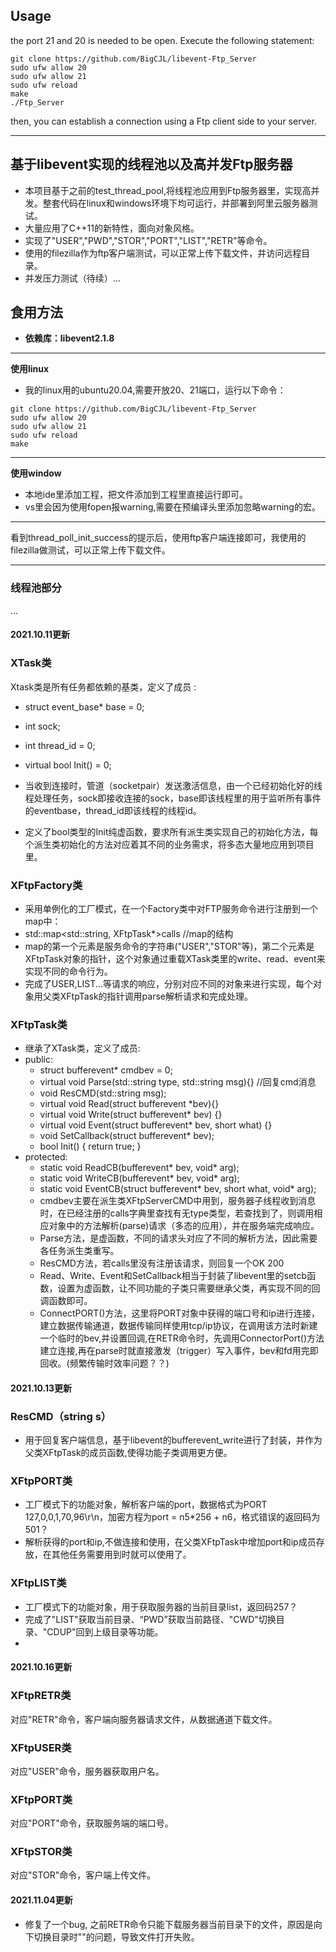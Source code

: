 ## Usage
the port 21 and 20 is needed to be open.
Execute the following statement:
```
git clone https://github.com/BigCJL/libevent-Ftp_Server
sudo ufw allow 20
sudo ufw allow 21
sudo ufw reload
make
./Ftp_Server
```
then, you can establish a connection using a Ftp client side to your server.
***


## 基于libevent实现的线程池以及高并发Ftp服务器
* 本项目基于之前的test_thread_pool,将线程池应用到Ftp服务器里，实现高并发。整套代码在linux和windows环境下均可运行，并部署到阿里云服务器测试。
* 大量应用了C++11的新特性，面向对象风格。
* 实现了"USER","PWD","STOR","PORT","LIST","RETR"等命令。
* 使用的filezilla作为ftp客户端测试，可以正常上传下载文件，并访问远程目录。
* 并发压力测试（待续）...


## 食用方法
* **依赖库：libevent2.1.8**

***
**使用linux**
* 我的linux用的ubuntu20.04,需要开放20、21端口，运行以下命令：
```
git clone https://github.com/BigCJL/libevent-Ftp_Server
sudo ufw allow 20
sudo ufw allow 21
sudo ufw reload
make
```
***
**使用window**
* 本地ide里添加工程，把文件添加到工程里直接运行即可。
* vs里会因为使用fopen报warning,需要在预编译头里添加忽略warning的宏。
***
看到thread_poll_init_success的提示后，使用ftp客户端连接即可，我使用的filezilla做测试，可以正常上传下载文件。
***
### 线程池部分
...



#### 2021.10.11更新
### XTask类
Xtask类是所有任务都依赖的基类，定义了成员	:
* struct event_base* base = 0;
* int sock;
* int thread_id = 0;
* virtual bool Init() = 0;


*	当收到连接时，管道（socketpair）发送激活信息，由一个已经初始化好的线程处理任务，sock即接收连接的sock，base即该线程里的用于监听所有事件的eventbase，thread_id即该线程的线程id。
* 定义了bool类型的Init纯虚函数，要求所有派生类实现自己的初始化方法，每个派生类初始化的方法对应着其不同的业务需求，将多态大量地应用到项目里。

### XFtpFactory类
* 采用单例化的工厂模式，在一个Factory类中对FTP服务命令进行注册到一个map中：
* 	std::map<std::string, XFtpTask*>calls   //map的结构
* map的第一个元素是服务命令的字符串("USER","STOR"等)，第二个元素是XFtpTask对象的指针，这个对象通过重载XTask类里的write、read、event来实现不同的命令行为。
* 完成了USER,LIST...等请求的响应，分别对应不同的对象来进行实现，每个对象用父类XFtpTask的指针调用parse解析请求和完成处理。


### XFtpTask类
* 继承了XTask类，定义了成员:
* public:
	* struct bufferevent* cmdbev = 0;
	* virtual void Parse(std::string type, std::string msg){}
		//回复cmd消息
	* void ResCMD(std::string msg);
	* virtual void Read(struct bufferevent *bev){}
	* virtual void Write(struct bufferevent* bev) {}
	* virtual void Event(struct bufferevent* bev, short what) {}
	* void SetCallback(struct bufferevent* bev);
	* bool Init() { return true; }
* protected:
	* static void ReadCB(bufferevent* bev, void* arg);
	* static void WriteCB(bufferevent* bev, void* arg);
	* static void EventCB(struct bufferevent* bev, short what, void* arg);
  *    cmdbev主要在派生类XFtpServerCMD中用到，服务器子线程收到消息时，在已经注册的calls字典里查找有无type类型，若查找到了，则调用相应对象中的方法解析(parse)请求（多态的应用），并在服务端完成响应。
  *   Parse方法，是虚函数，不同的请求头对应了不同的解析方法，因此需要各任务派生类重写。
  *   ResCMD方法，若calls里没有注册该请求，则回复一个OK 200
  *  Read、Write、Event和SetCallback相当于封装了libevent里的setcb函数，设置为虚函数，让不同功能的子类只需要继承父类，再实现不同的回调函数即可。
  *  ConnectPORT()方法，这里将PORT对象中获得的端口号和ip进行连接，建立数据传输通道，数据传输同样使用tcp/ip协议，在调用该方法时新建一个临时的bev,并设置回调,在RETR命令时，先调用ConnectorPort()方法建立连接,再在parse时就直接激发（trigger）写入事件，bev和fd用完即回收。(频繁传输时效率问题？？)
    
	
  
#### 2021.10.13更新
### ResCMD（string s）
* 用于回复客户端信息，基于libevent的bufferevent_write进行了封装，并作为父类XFtpTask的成员函数,使得功能子类调用更方便。

### XFtpPORT类
* 工厂模式下的功能对象，解析客户端的port，数据格式为PORT 127,0,0,1,70,96\r\n，加密方程为port = n5*256 + n6，格式错误的返回码为501？
* 解析获得的port和ip,不做连接和使用，在父类XFtpTask中增加port和ip成员存放，在其他任务需要用到时就可以使用了。
	
### XFtpLIST类
* 工厂模式下的功能对象，用于获取服务器的当前目录list，返回码257？
* 完成了"LIST"获取当前目录、“PWD”获取当前路径、"CWD"切换目录、"CDUP"回到上级目录等功能。
* 



#### 2021.10.16更新
### XFtpRETR类
对应"RETR"命令，客户端向服务器请求文件，从数据通道下载文件。

### XFtpUSER类
对应"USER"命令，服务器获取用户名。

### XFtpPORT类
对应"PORT"命令，获取服务端的端口号。

	
### XFtpSTOR类
对应"STOR"命令，客户端上传文件。


#### 2021.11.04更新
* 修复了一个bug, 之前RETR命令只能下载服务器当前目录下的文件，原因是向下切换目录时"\"的问题，导致文件打开失败。

